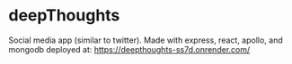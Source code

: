 # deepThoughts
Social media app (similar to twitter). Made with express, react, apollo, and mongodb
deployed at: https://deepthoughts-ss7d.onrender.com/

